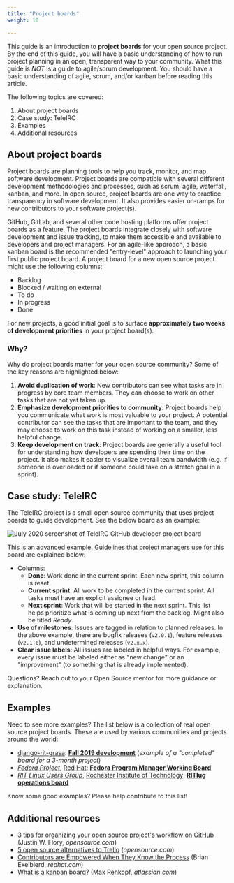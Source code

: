 ```yaml
---
title: "Project boards"
weight: 10

---
```


This guide is an introduction to **project boards** for your open source project.
By the end of this guide, you will have a basic understanding of how to run project planning in an open, transparent way to your community.
What this guide is _NOT_ is a guide to agile/scrum development.
You should have a basic understanding of agile, scrum, and/or kanban before reading this article.

The following topics are covered:

1. About project boards
1. Case study: TeleIRC
1. Examples
1. Additional resources


## About project boards

Project boards are planning tools to help you track, monitor, and map software development.
Project boards are compatible with several different development methodologies and processes, such as scrum, agile, waterfall, kanban, and more.
In open source, project boards are one way to practice transparency in software development.
It also provides easier on-ramps for new contributors to your software project(s).

GitHub, GitLab, and several other code hosting platforms offer project boards as a feature.
The project boards integrate closely with software development and issue tracking, to make them accessible and available to developers and project managers.
For an agile-like approach, a basic kanban board is the recommended "entry-level" approach to launching your first public project board.
A project board for a new open source project might use the following columns:

* Backlog
* Blocked / waiting on external
* To do
* In progress
* Done

For new projects, a good initial goal is to surface **approximately two weeks of development priorities** in your project board(s).

### Why?

Why do project boards matter for your open source community?
Some of the key reasons are highlighted below:

1. **Avoid duplication of work**:
   New contributors can see what tasks are in progress by core team members.
   They can choose to work on other tasks that are not yet taken up.
1. **Emphasize development priorities to community**:
   Project boards help you communicate what work is most valuable to your project.
   A potential contributor can see the tasks that are important to the team, and they may choose to work on this task instead of working on a smaller, less helpful change.
1. **Keep development on track**:
   Project boards are generally a useful tool for understanding how developers are spending their time on the project.
   It also makes it easier to visualize overall team bandwidth (e.g. if someone is overloaded or if someone could take on a stretch goal in a sprint).


## Case study: TeleIRC

The TeleIRC project is a small open source community that uses project boards to guide development.
See the below board as an example:

![July 2020 screenshot of TeleIRC GitHub developer project board](/img/project-management/teleirc-project-board.png "July 2020 screenshot of TeleIRC GitHub developer project board")

This is an advanced example.
Guidelines that project managers use for this board are explained below:

* Columns:
    * **Done**:
      Work done in the current sprint.
      Each new sprint, this column is reset.
    * **Current sprint**:
      All work to be completed in the current sprint.
      All tasks must have an explicit assignee or lead.
    * **Next sprint**:
      Work that will be started in the next sprint.
      This list helps prioritize what is coming up next from the backlog.
      Might also be titled _Ready_.
* **Use of milestones**:
  Issues are tagged in relation to planned releases.
  In the above example, there are bugfix releases (`v2.0.1`), feature releases (`v2.1.0`), and undetermined releases (`v2.x.x`).
* **Clear issue labels**:
  All issues are labeled in helpful ways.
  For example, every issue must be labeled either as "new change" or an "improvement" (to something that is already implemented).

Questions?
Reach out to your Open Source mentor for more guidance or explanation.


## Examples

Need to see more examples?
The list below is a collection of real open source project boards.
These are used by various communities and projects around the world:

<!-- Alphabetical order based on first letter of project name. -->

* [django-rit-grasa](https://github.com/jwflory/django-rit-grasa):
  [**Fall 2019 development**](https://github.com/jwflory/django-rit-grasa/projects/1?fullscreen=true) (_example of a "completed" board for a 3-month project_)
* [_Fedora Project_](https://getfedora.org), [Red Hat](https://redhat.com):
  [**Fedora Program Manager Working Board**](https://teams.fedoraproject.org/project/bcotton-fpgm-working-board/kanban)
* [_RIT Linux Users Group_](https://ritlug.com), [Rochester Institute of Technology](https://www.rit.edu):
  [**RITlug operations board**](https://github.com/orgs/RITlug/projects/1?fullscreen=true)

Know some good examples?
Please help contribute to this list!


## Additional resources

* [3 tips for organizing your open source project's workflow on GitHub](https://opensource.com/article/18/4/keep-your-project-organized-git-repo) (Justin W. Flory, _opensource.com_)
* [5 open source alternatives to Trello](https://opensource.com/alternatives/trello) (_opensource.com_)
* [Contributors are Empowered When They Know the Process](https://www.redhat.com/en/blog/contributors-are-empowered-when-they-know-process) (Brian Exelbierd, _redhat.com_)
* [What is a kanban board?](https://www.atlassian.com/agile/kanban/boards) (Max Rehkopf, _atlassian.com_)
